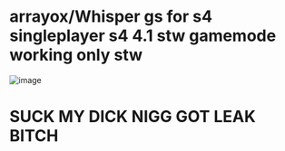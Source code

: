 # arrayox/Whisper gs for s4 singleplayer s4 4.1 stw gamemode working only stw 


![image](https://github.com/Project-Z1K/HomebaseX-4.1/assets/149071205/62d308f4-1b5e-43e5-8167-8bfca1814da2)




# SUCK MY DICK NIGG GOT LEAK BITCH
